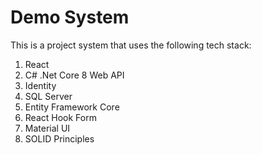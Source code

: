 # Demo System

This is a project system that uses the following tech stack:

1. React
2. C# .Net Core 8 Web API 
3. Identity
4. SQL Server
5. Entity Framework Core
6. React Hook Form
7. Material UI
8. SOLID Principles
